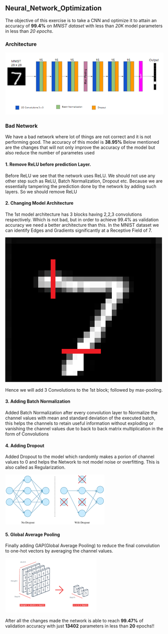 ## Neural_Network_Optimization

The objective of this exercise is to take a CNN and optimize it to attain an accuracy of **99.4%** on *MNIST dataset* with less than *20K* model parameters in less than *20 epochs*.


### Architecture

![architecture](architecture.PNG)


### Bad Network

We have a bad network where lot of things are not correct and it is not performing good. The accuracy of this model is **38.95%** Below mentioned are the changes that will not only improve the accuracy of the model but also reduce the number of parametes used


#### 1. Remove ReLU before prediction Layer.

Before ReLU we see that the network uses ReLU. We should not use any other step such as ReLU, Batch Normalization, Dropout etc. Because we are essentially tampering the prediction done by the network by adding such layers. So we should remove ReLU


#### 2. Changing Model Architecture

The 1st model architecture has 3 blocks having 2,2,3 convolutions respectively. Which is not bad, but in order to achieve 99.4% as validation accuracy we need a better architecture than this. In the MNIST dataset we can identify Edges and Gradients significantly at a Receptive Field of 7.

![eng](eng.PNG)

Hence we will add 3 Convolutions to the 1st block; followed by max-pooling.


#### 3. Adding Batch Normalization

Added Batch Normalization after every convolution layer to Normalize the channel values with mean and standard deviation of the executed batch, this helps the channels to retain useful information without exploding or vanishing the channel values due to back to back matrix multiplication in the form of Convolutions

#### 4. Adding Dropout

Added Dropout to the model which randomly makes a porion of channel values to 0 and helps the Network to not model noise or overfitting. This is also called as Regularization.

![dropout](dropout.png)

#### 5. Global Average Pooling

Finally adding GAP(Global Average Pooling) to reduce the final convolution to one-hot vectors by averaging the channel values.

![gap](gap.png)


After all the changes made the network is able to reach **99.47%** of validation accuracy with just **13402** parameters in less than **20** epochs!!
 